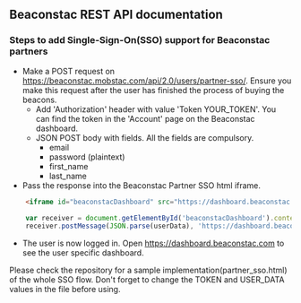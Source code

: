 
## Beaconstac REST API documentation


### Steps to add Single-Sign-On(SSO) support for Beaconstac partners
- Make a POST request on https://beaconstac.mobstac.com/api/2.0/users/partner-sso/. Ensure you make this request after the user has finished the process of buying the beacons.
    - Add 'Authorization' header with value 'Token YOUR_TOKEN'. You can find the token in the 'Account' page on the Beaconstac dashboard.
    - JSON POST body with fields. All the fields are compulsory.
        - email
        - password (plaintext)
        - first_name
        - last_name
- Pass the response into the Beaconstac Partner SSO html iframe.
```html
    <iframe id="beaconstacDashboard" src="https://dashboard.beaconstac.com/partner-sso.html"></iframe>
```
```javascript
    var receiver = document.getElementById('beaconstacDashboard').contentWindow;
    receiver.postMessage(JSON.parse(userData), 'https://dashboard.beaconstac.com/partner-sso.html');
```
- The user is now logged in. Open https://dashboard.beaconstac.com to see the user specific dashboard.


Please check the repository for a sample implementation(partner_sso.html) of the whole SSO flow. Don't forget to change the TOKEN and USER_DATA values in the file before using.
